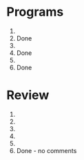# Programs 
1. 
2. Done
3. 
4. Done
5. 
6. Done

# Review
1. 
2. 
3. 
4. 
5. 
6. Done - no comments
